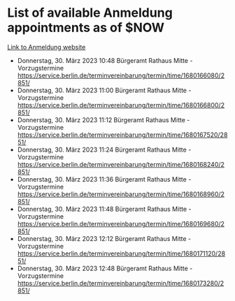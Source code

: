 # List of available Anmeldung appointments as of $NOW
[Link to Anmeldung website](https://service.berlin.de/terminvereinbarung/termin/tag.php?termin=1&anliegen[]=120686&dienstleisterlist=122210,122217,327316,122219,327312,122227,327314,122231,327346,122243,327348,122254,122252,329742,122260,329745,122262,329748,122271,327278,122273,327274,122277,327276,330436,122280,327294,122282,327290,122284,327292,122291,327270,122285,327266,122286,327264,122296,327268,150230,329760,122297,327286,122294,327284,122312,329763,122314,329775,122304,327330,122311,327334,122309,327332,317869,122281,327352,122279,329772,122283,122276,327324,122274,327326,122267,329766,122246,327318,122251,327320,122257,327322,122208,327298,122226,327300&herkunft=http%3A%2F%2Fservice.berlin.de%2Fdienstleistung%2F120686%2F)
- Donnerstag, 30. März 2023 10:48 Bürgeramt Rathaus Mitte - Vorzugstermine https://service.berlin.de/terminvereinbarung/termin/time/1680166080/2851/
- Donnerstag, 30. März 2023 11:00 Bürgeramt Rathaus Mitte - Vorzugstermine https://service.berlin.de/terminvereinbarung/termin/time/1680166800/2851/
- Donnerstag, 30. März 2023 11:12 Bürgeramt Rathaus Mitte - Vorzugstermine https://service.berlin.de/terminvereinbarung/termin/time/1680167520/2851/
- Donnerstag, 30. März 2023 11:24 Bürgeramt Rathaus Mitte - Vorzugstermine https://service.berlin.de/terminvereinbarung/termin/time/1680168240/2851/
- Donnerstag, 30. März 2023 11:36 Bürgeramt Rathaus Mitte - Vorzugstermine https://service.berlin.de/terminvereinbarung/termin/time/1680168960/2851/
- Donnerstag, 30. März 2023 11:48 Bürgeramt Rathaus Mitte - Vorzugstermine https://service.berlin.de/terminvereinbarung/termin/time/1680169680/2851/
- Donnerstag, 30. März 2023 12:12 Bürgeramt Rathaus Mitte - Vorzugstermine https://service.berlin.de/terminvereinbarung/termin/time/1680171120/2851/
- Donnerstag, 30. März 2023 12:48 Bürgeramt Rathaus Mitte - Vorzugstermine https://service.berlin.de/terminvereinbarung/termin/time/1680173280/2851/
